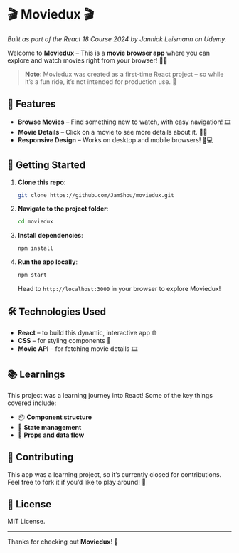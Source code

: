 # 🎬 Moviedux 🎬

*Built as part of the React 18 Course 2024 by Jannick Leismann on Udemy.*

Welcome to **Moviedux** – This is a **movie browser app** where you can explore and watch movies right from your browser! 🎥🍿

> **Note**: Moviedux was created as a first-time React project – so while it’s a fun ride, it’s not intended for production use. 🚧

## 🌟 Features

- **Browse Movies** – Find something new to watch, with easy navigation! 🎞️
- **Movie Details** – Click on a movie to see more details about it. 🕵️‍♀️
- **Responsive Design** – Works on desktop and mobile browsers! 📱💻

## 🚀 Getting Started

1. **Clone this repo**:
    ```bash
    git clone https://github.com/JamShou/moviedux.git
    ```

2. **Navigate to the project folder**:
    ```bash
    cd moviedux
    ```

3. **Install dependencies**:
    ```bash
    npm install
    ```

4. **Run the app locally**:
    ```bash
    npm start
    ```
   Head to `http://localhost:3000` in your browser to explore Moviedux!

## 🛠️ Technologies Used

- **React** – to build this dynamic, interactive app 🌐
- **CSS** – for styling components 🎨
- **Movie API** – for fetching movie details 🎞️

## 📚 Learnings

This project was a learning journey into React! Some of the key things covered include:

- 📦 **Component structure**
- 🔄 **State management**
- 🎢 **Props and data flow**

## 🌈 Contributing

This app was a learning project, so it’s currently closed for contributions. Feel free to fork it if you’d like to play around! 🎈

## 📜 License

MIT License. 

---

Thanks for checking out **Moviedux**! 🙌
